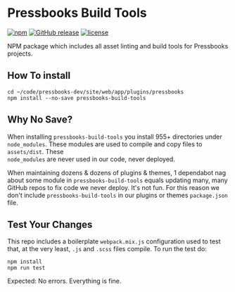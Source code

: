 # Pressbooks Build Tools

[![npm](https://badgen.net/npm/v/pressbooks-build-tools)](https://www.npmjs.com/package/pressbooks-build-tools) [![GitHub release](https://badgen.net/github/release/pressbooks/pressbooks-build-tools)](https://github.com/pressbooks/pressbooks-build-tools/releases/latest) [![license](https://badgen.net/github/license/pressbooks/pressbooks-build-tools)](https://github.com/pressbooks/pressbooks-build-tools/blob/master/LICENSE)

NPM package which includes all asset linting and build tools for Pressbooks projects.

## How To install

    cd ~/code/pressbooks-dev/site/web/app/plugins/pressbooks
    npm install --no-save pressbooks-build-tools

## Why No Save?

When installing  `pressbooks-build-tools` you install 955+ directories under `node_modules`. These modules are used to compile and copy files to `assets/dist`. These  
`node_modules` are never used in our code, never deployed.

When maintaining dozens & dozens of plugins & themes, 1 dependabot nag about some  module in `pressbooks-build-tools` equals updating many, many GitHub repos to fix code we never 
deploy. It's not fun. For this reason we don't include `pressbooks-build-tools` in our plugins or themes `package.json` file. 

## Test Your Changes

This repo includes a boilerplate `webpack.mix.js` configuration used to test that, at the very least, `.js` and `.scss` files compile. To run the test do:

```
npm install
npm run test
```

Expected: No errors. Everything is fine.